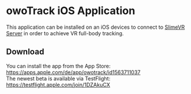 # owoTrack iOS Application

This application can be installed on an iOS devices to connect to [SlimeVR Server](https://github.com/SlimeVR/SlimeVR-Server) in order to achieve VR full-body tracking.

## Download
You can install the app from the App Store: https://apps.apple.com/de/app/owotrack/id1563711037 <br/>
The newest beta is available via TestFlight: https://testflight.apple.com/join/1DZAkuCX
